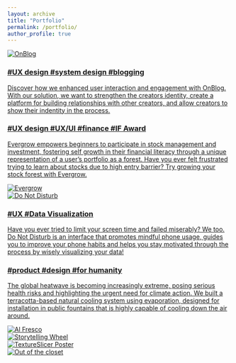 ```yaml
---
layout: archive
title: "Portfolio"
permalink: /portfolio/
author_profile: true
---
```


<div class="container">
    <div class="about-row">
      <a href="/portfolio/6-2023-on_blog">
        <div class="row-image">
            <img src="/images/on_blog_square.png" alt="OnBlog">
        </div>
      </a>
      <a href="/portfolio/6-2023-on_blog">
        <div class="row-text" href="/portfolio/6-2023-on_blog">
          <h3>#UX design #system design #blogging</h3>
          <p>Discover how we enhanced user interaction and engagement with OnBlog. With our solution, we want to strengthen the creators identity, create a platform for building relationships with other creators, and allow creators to show their indentity in the process.</p>
        </div>
      </a>
    </div>
    <div class="about-row2">
      <a href="/portfolio/7-2022-evergrow">
        <div class="row-text" href="/portfolio/7-2022-evergrow">
          <h3>#UX design #UX/UI #finance #IF Award</h3>
          <p>Evergrow empowers beginners to participate in stock management and investment, fostering self growth in their financial literacy through a unique representation of a user’s portfolio as a forest. Have you ever felt frustrated trying to learn about stocks due to high entry barrier? Try growing your stock forest with Evergrow.</p>
        </div>
      </a>
      <a href="/portfolio/7-2022-evergrow">
        <div class="row-image">
            <img src="/images/evergrow_square.png" alt="Evergrow">
        </div>
      </a>
    </div>
    <div class="about-row">
    <a href="/portfolio/6-2023-dnd">
        <div class="row-image">
            <img src="/images/dnd-square.png" alt="Do Not Disturb">
        </div>
      </a>
      <a href="/portfolio/6-2023-dnd">
        <div class="row-text" href="/portfolio/6-2023-dnd">
          <h3>#UX #Data Visualization
          </h3>
          <p>Have you ever tried to limit your screen time and failed miserably? We too. Do Not Disturb is an interface that promotes mindful phone usage, guides you to improve your phone habits and helps you stay motivated through the process by wisely visualizing your data!
          </p>
        </div>
      </a>
    </div>
    <div class="about-row2">
      <a href="/portfolio/6-2024-alfresco">
        <div class="row-text" href="/portfolio/6-2024-alfresco">
          <h3>#product #design #for humanity
          </h3>
          <p>The global heatwave is becoming increasingly extreme, posing serious health risks and highlighting the urgent need for climate action. We built a terracotta-based natural cooling system using evaporation, designed for installation in public fountains that is highly capable of cooling down the air around.
          </p>
        </div>
      </a>
      <a href="/portfolio/6-2024-alfresco">
        <div class="row-image">
            <img src="/images/alfresco-square.png" alt="Al Fresco">
        </div>
      </a>
    </div>
    <div class="contain3">
      <div class="about-row3">
        <a href="/portfolio/12-2023-wheel">
          <div class="row-image">
            <img src="/images/wheel.gif" alt="Storytelling Wheel">
          </div>
        </a> 
      </div>
      <div class="about-row3">
        <a href="/portfolio/4-2024-textureslicer">
          <div class="row-image">
            <img src="/images/textureslicer-poster-square.png" alt="TextureSlicer Poster">
          </div>
        </a> 
      </div>
      <div class="about-row3">
        <a href="/portfolio/9-2020-closet">
          <div class="row-image">
            <img src="/images/closet_square.jpg" alt="Out of the closet">
          </div>
        </a> 
      </div>
    </div>
</div>
